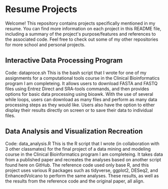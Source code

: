 # Resume Projects
Welcome! This repository contains projects specifically mentioned in my resume. You can find more information on each project in this README file, including a summary of the project's purpose/features and references to the associated code. Feel free to check out some of my other repositories for more school and personal projects.

## Interactive Data Processing Program
Code: dataproce.sh
This is the bash script that I wrote for one of my assignments for a computational tools course in the Clinical Bioinformatics program I am completeing. It allows users to download FASTA and FASTQ files using Entrez Direct and SRA-tools commands, and then provides options for basic data processing using bioawk. With the use of several while loops, users can download as many files and perform as many data processing steps as they would like. Users also have the option to either display their results directly on screen or to save their data to individual files. 

## Data Analysis and Visualization Recreation
Code: data_analysis.R
This is the R script that I wrote (in collaboration with 3 other classmates) for the final project of a data mining and modeling course in the Clinical Bioinformatics program I am completeing. It takes data from a published paper and recreates the analyses based on another script found here on GitHub. The reference code used only base R, and this project uses various R packages such as tidyverse, ggplot2, DESeq2, and EnhancedVolcano to perform the same analyses. These results, as well as the results from the reference code and the original paper, all align.
